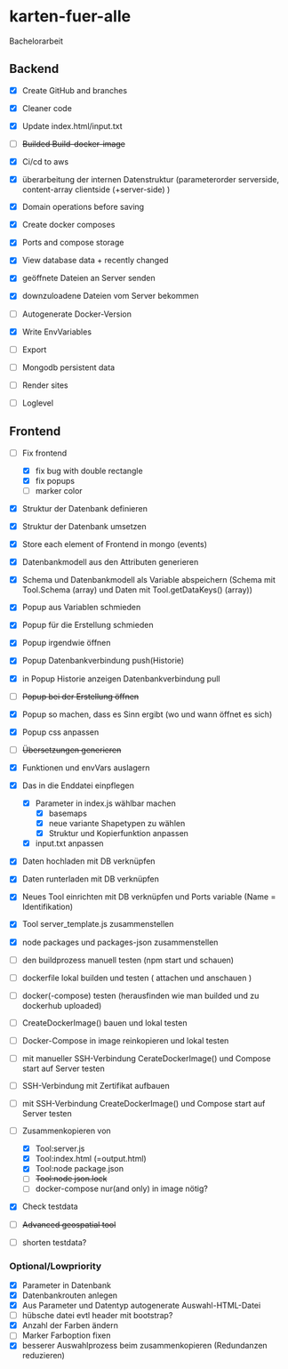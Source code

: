 # karten-fuer-alle
 Bachelorarbeit

## Backend
- [x] Create GitHub and branches
- [x] Cleaner code
- [x] Update index.html/input.txt
- [ ]  ~~Builded Build-docker-image~~
- [x] Ci/cd to aws
- [x] überarbeitung der internen Datenstruktur (parameterorder serverside, content-array clientside (+server-side) )
- [x] Domain operations before saving
- [x] Create docker composes
- [x] Ports and compose storage

- [x] View database data + recently changed
- [x] geöffnete Dateien an Server senden
- [x] downzuloadene Dateien vom Server bekommen
- [ ] Autogenerate Docker-Version
- [x] Write EnvVariables
- [ ] Export

- [ ] Mongodb persistent data
- [ ] Render sites
- [ ] Loglevel

## Frontend
- [ ] Fix frontend
    - [x] fix bug with double rectangle
    - [x] fix popups
    - [ ] marker color
- [x] Struktur der Datenbank definieren
- [x] Struktur der Datenbank umsetzen
- [x] Store each element of Frontend in mongo (events)
- [x] Datenbankmodell aus den Attributen generieren
- [x] Schema und Datenbankmodell als Variable abspeichern (Schema mit Tool.Schema (array) und Daten mit Tool.getDataKeys() (array))
- [x] Popup aus Variablen schmieden
- [x] Popup für die Erstellung schmieden
- [x] Popup irgendwie öffnen
- [x] Popup Datenbankverbindung push(Historie)
- [x] in Popup Historie anzeigen Datenbankverbindung pull

- [ ] ~~Popup bei der Erstellung öffnen~~

- [x] Popup so machen, dass es Sinn ergibt (wo und wann öffnet es sich)
- [x] Popup css anpassen
- [ ] ~~Übersetzungen generieren~~
- [x] Funktionen und envVars auslagern

- [x] Das in die Enddatei einpflegen
    - [x] Parameter in index.js wählbar machen
        - [x] basemaps
        - [x] neue variante Shapetypen zu wählen
        - [x] Struktur und Kopierfunktion anpassen
    - [x] input.txt anpassen

- [x] Daten hochladen mit DB verknüpfen
- [x] Daten runterladen mit DB verknüpfen

- [x] Neues Tool einrichten mit DB verknüpfen und Ports variable (Name = Identifikation)
- [x] Tool server_template.js zusammenstellen
- [x] node packages und packages-json zusammenstellen
- [ ] den buildprozess manuell testen (npm start und schauen)
- [ ] dockerfile lokal builden und testen ( attachen und anschauen )
- [ ] docker(-compose) testen (herausfinden wie man builded und zu dockerhub uploaded)
- [ ] CreateDockerImage() bauen und lokal testen
- [ ] Docker-Compose in image reinkopieren und lokal testen
- [ ] mit manueller SSH-Verbindung CerateDockerImage() und Compose start auf Server testen
- [ ] SSH-Verbindung mit Zertifikat aufbauen 
- [ ] mit SSH-Verbindung CreateDockerImage() und Compose start auf Server testen

- [ ] Zusammenkopieren von 
    - [x] Tool:server.js
    - [x] Tool:index.html (=output.html)
    - [x] Tool:node package.json
    - [ ] ~~Tool:node json.lock~~
    - [ ] docker-compose nur(and only) in image nötig?

- [x] Check testdata
- [ ] ~~Advanced geospatial tool~~
- [ ] shorten testdata?

### Optional/Lowpriority
- [x] Parameter in Datenbank
- [x] Datenbankrouten anlegen
- [x] Aus Parameter und Datentyp autogenerate Auswahl-HTML-Datei
- [ ] hübsche datei evtl header mit bootstrap?
- [x] Anzahl der Farben ändern
- [ ] Marker Farboption fixen
- [x] besserer Auswahlprozess beim zusammenkopieren (Redundanzen reduzieren)